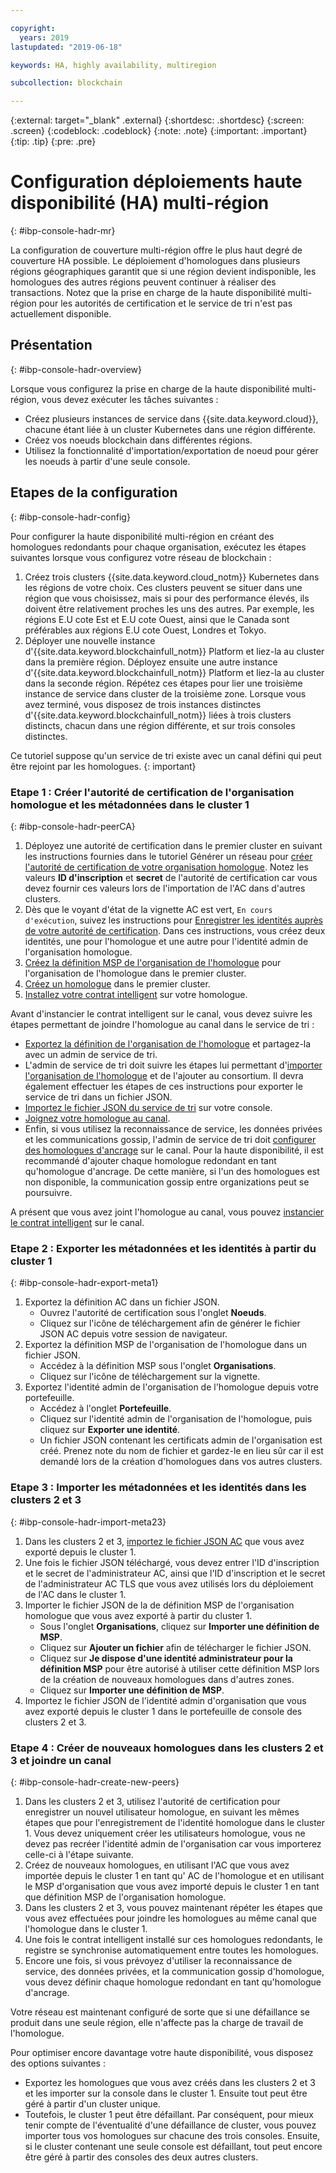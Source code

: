 ```yaml
---

copyright:
  years: 2019
lastupdated: "2019-06-18"

keywords: HA, highly availability, multiregion

subcollection: blockchain

---
```


{:external: target="_blank" .external}
{:shortdesc: .shortdesc}
{:screen: .screen}
{:codeblock: .codeblock}
{:note: .note}
{:important: .important}
{:tip: .tip}
{:pre: .pre}

# Configuration déploiements haute disponibilité (HA) multi-région
{: #ibp-console-hadr-mr}

La configuration de couverture multi-région offre le plus haut degré de couverture HA possible. Le déploiement d'homologues dans plusieurs régions géographiques garantit que si une région devient indisponible, les homologues des autres régions peuvent continuer à réaliser des transactions. Notez que la prise en charge de la haute disponibilité multi-région pour les autorités de certification et le service de tri n'est pas actuellement disponible.

## Présentation
{: #ibp-console-hadr-overview}

Lorsque vous configurez la prise en charge de la haute disponibilité multi-région, vous devez exécuter les tâches suivantes :
- Créez plusieurs instances de service dans {{site.data.keyword.cloud}}, chacune étant liée à un cluster Kubernetes dans une région différente.
- Créez vos noeuds blockchain dans différentes régions.
- Utilisez la fonctionnalité d'importation/exportation de noeud pour gérer les noeuds à partir d'une seule console.

## Etapes de la configuration
{: #ibp-console-hadr-config}

Pour configurer la haute disponibilité multi-région en créant des homologues redondants pour chaque organisation, exécutez les étapes suivantes lorsque vous configurez votre réseau de blockchain :

1. Créez trois clusters {{site.data.keyword.cloud_notm}} Kubernetes dans les régions de votre choix. Ces clusters peuvent se situer dans une région que vous choisissez, mais si pour des performance élevés, ils doivent être relativement proches les uns des autres. Par exemple, les régions E.U cote Est et E.U cote Ouest, ainsi que le Canada sont préférables aux régions E.U cote Ouest, Londres et Tokyo.
2. Déployer une nouvelle instance d'{{site.data.keyword.blockchainfull_notm}} Platform et liez-la au cluster dans la première région. Déployez ensuite une autre instance d'{{site.data.keyword.blockchainfull_notm}} Platform et liez-la au cluster dans la seconde région. Répétez ces étapes pour lier une troisième instance de service dans cluster de la troisième zone. Lorsque vous avez terminé, vous disposez de trois instances distinctes d'{{site.data.keyword.blockchainfull_notm}} liées à trois clusters distincts, chacun dans une région différente, et sur trois consoles distinctes.

Ce tutoriel suppose qu'un service de tri existe avec un canal défini qui peut être rejoint par les homologues.
{: important}

### Etape 1 : Créer l'autorité de certification de l'organisation homologue et les métadonnées dans le cluster 1
{: #ibp-console-hadr-peerCA}

1. Déployez une autorité de certification dans le premier cluster en suivant les instructions fournies dans le tutoriel Générer un réseau pour [créer l'autorité de certification de votre organisation homologue](/docs/services/blockchain/howto?topic=blockchain-ibp-console-build-network#ibp-console-build-network-create-CA-org1CA). Notez les valeurs **ID d'inscription** et **secret** de l'autorité de certification car vous devez fournir ces valeurs lors de l'importation de l'AC dans d'autres clusters.
2. Dès que le voyant d'état de la vignette AC est vert, `En cours d'exécution`, suivez les instructions pour [Enregistrer les identités auprès de votre autorité de certification](/docs/services/blockchain/howto?topic=blockchain-ibp-console-build-network#ibp-console-build-network-use-CA-org1). Dans ces instructions, vous créez deux identités, une pour l'homologue et une autre pour l'identité admin de l'organisation homologue.
3. [Créez la définition MSP de l'organisation de l'homologue](/docs/services/blockchain/howto?topic=blockchain-ibp-console-build-network#ibp-console-build-network-create-peers-org1) pour l'organisation de l'homologue dans le premier cluster.
4. [Créez un homologue](/docs/services/blockchain?topic=blockchain-ibp-console-build-network#ibp-console-build-network-peer-create) dans le premier cluster.
5. [Installez votre contrat intelligent](/docs/services/blockchain?topic=blockchain-ibp-console-smart-contracts#ibp-console-smart-contracts-install) sur votre homologue.

Avant d'instancier le contrat intelligent sur le canal, vous devez suivre les étapes permettant de joindre l'homologue au canal dans le service de tri :
- [Exportez la définition de l'organisation de l'homologue](/docs/services/blockchain?topic=blockchain-ibp-console-join-network#ibp-console-join-network-add-org2-remote) et partagez-la avec un admin de service de tri.
- L'admin de service de tri doit suivre les étapes lui permettant d'[importer l'organisation de l'homologue](/docs/services/blockchain?topic=blockchain-ibp-console-join-network#ibp-console-join-network-import-remote-msp) et de l'ajouter au consortium. Il devra également effectuer les étapes de ces instructions pour exporter le service de tri dans un fichier JSON.
- [Importez le fichier JSON du service de tri](/docs/services/blockchain?topic=blockchain-ibp-console-join-network#ibp-console-join-network-import-remote-orderer) sur votre console.
- [Joignez votre homologue au canal](/docs/services/blockchain?topic=blockchain-ibp-console-join-network#ibp-console-join-network-join-peer-org2).
- Enfin, si vous utilisez la reconnaissance de service, les données privées et les communications gossip, l'admin de service de tri doit [configurer des homologues d'ancrage](/docs/services/blockchain/howto?topic=blockchain-ibp-console-govern#ibp-console-govern-channels-anchor-peers) sur le canal. Pour la haute disponibilité, il est recommandé d'ajouter chaque homologue redondant en tant qu'homologue d'ancrage. De cette manière, si l'un des homologues est non disponible, la communication gossip entre organizations peut se poursuivre.   

A présent que vous avez joint l'homologue au canal, vous pouvez [instancier le contrat intelligent](/docs/services/blockchain?topic=blockchain-ibp-console-join-network#ibp-console-join-network-join-peer-org2) sur le canal.

### Etape 2 : Exporter les métadonnées et les identités à partir du cluster 1
{: #ibp-console-hadr-export-meta1}

1. Exportez la définition AC dans un fichier JSON.
   - Ouvrez l'autorité de certification sous l'onglet **Noeuds**.
   - Cliquez sur l'icône de téléchargement afin de générer le fichier JSON AC depuis votre session de navigateur.
2. Exportez la définition MSP de l'organisation de l'homologue dans un fichier JSON.
   - Accédez à la définition MSP sous l'onglet **Organisations**.
   - Cliquez sur l'icône de téléchargement sur la vignette.
3. Exportez l'identité admin de l'organisation de l'homologue depuis votre portefeuille.
   - Accédez à l'onglet **Portefeuille**.
   - Cliquez sur l'identité admin de l'organisation de l'homologue, puis cliquez sur **Exporter une identité**.
   - Un fichier JSON contenant les certificats admin de l'organisation est créé. Prenez note du nom de fichier et gardez-le en lieu sûr car il est demandé lors de la création d'homologues dans vos autres clusters.

### Etape 3 : Importer les métadonnées et les identités dans les clusters 2 et 3
{: #ibp-console-hadr-import-meta23}

1. Dans les clusters 2 et 3, [importez le fichier JSON AC](/docs/services/blockchain/howto?topic=blockchain-ibp-console-import-nodes#ibp-console-import-ca) que vous avez exporté depuis le cluster 1.  
2. Une fois le fichier JSON téléchargé, vous devez entrer l'ID d'inscription et le secret de l'administrateur AC, ainsi que l'ID d'inscription et le secret de l'administrateur AC TLS que vous avez utilisés lors du déploiement de l'AC dans le cluster 1.
2. Importer le fichier JSON de la de définition MSP de l'organisation homologue que vous avez exporté à partir du cluster 1.
   - Sous l'onglet **Organisations**, cliquez sur **Importer une définition de MSP**.
   - Cliquez sur **Ajouter un fichier** afin de télécharger le fichier JSON.
   - Cliquez sur **Je dispose d'une identité administrateur pour la définition MSP** pour être autorisé à utiliser cette définition MSP lors de la création de nouveaux homologues dans d'autres zones.
   - Cliquez sur **Importer une définition de MSP**.
3. Importez le fichier JSON de l'identité admin d'organisation que vous avez exporté depuis le cluster 1 dans le portefeuille de console des clusters 2 et 3.

### Etape 4 : Créer de nouveaux homologues dans les clusters 2 et 3 et joindre un canal
{: #ibp-console-hadr-create-new-peers}

1. Dans les clusters 2 et 3, utilisez l'autorité de certification pour enregistrer un nouvel utilisateur homologue, en suivant les mêmes étapes que pour l'enregistrement de l'identité homologue dans le cluster 1. Vous devez uniquement créer les utilisateurs homologue, vous ne devez pas recréer l'identité admin de l'organisation car vous importerez celle-ci à l'étape suivante.
2. Créez de nouveaux homologues, en utilisant l'AC que vous avez importée depuis le cluster 1 en tant qu' AC de l'homologue et en utilisant le MSP d'organisation que vous avez importé depuis le cluster 1 en tant que définition MSP de l'organisation homologue.
3. Dans les clusters 2 et 3, vous pouvez maintenant répéter les étapes que vous avez effectuées pour joindre les homologues au même canal que l'homologue dans le cluster 1. 
4. Une fois le contrat intelligent installé sur ces homologues redondants, le registre se synchronise automatiquement entre toutes les homologues.
5. Encore une fois, si vous prévoyez d'utiliser la reconnaissance de service, des données privées, et la communication gossip d'homologue, vous devez définir chaque homologue redondant en tant qu'homologue d'ancrage.  

Votre réseau est maintenant configuré de sorte que si une défaillance se produit dans une seule région, elle n'affecte pas la charge de travail de l'homologue.  

Pour optimiser encore davantage votre haute disponibilité, vous disposez des options suivantes :
- Exportez les homologues que vous avez créés dans les clusters 2 et 3 et les importer sur la console dans le cluster 1. Ensuite tout peut être géré à partir d'un cluster unique.
- Toutefois, le cluster 1 peut être défaillant. Par conséquent, pour mieux tenir compte de l'éventualité d'une défaillance de cluster, vous pouvez importer tous vos homologues sur chacune des trois consoles. Ensuite, si le cluster contenant une seule console est défaillant, tout peut encore être géré à partir des consoles des deux autres clusters.

